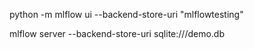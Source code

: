 <!-- python -m venv venv -->

<!-- .\venv\Scripts\activate

pip install -r requirements.txt -->

python -m mlflow ui --backend-store-uri "mlflowtesting"

mlflow server --backend-store-uri sqlite:///demo.db
